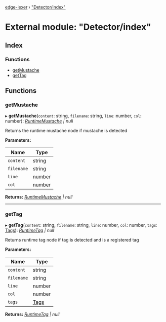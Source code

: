 [edge-lexer](../README.md) › ["Detector/index"](_detector_index_.md)

# External module: "Detector/index"

## Index

### Functions

* [getMustache](_detector_index_.md#getmustache)
* [getTag](_detector_index_.md#gettag)

## Functions

###  getMustache

▸ **getMustache**(`content`: string, `filename`: string, `line`: number, `col`: number): *[RuntimeMustache](_contracts_index_.md#runtimemustache) | null*

Returns the runtime mustache node if mustache is detected

**Parameters:**

Name | Type |
------ | ------ |
`content` | string |
`filename` | string |
`line` | number |
`col` | number |

**Returns:** *[RuntimeMustache](_contracts_index_.md#runtimemustache) | null*

___

###  getTag

▸ **getTag**(`content`: string, `filename`: string, `line`: number, `col`: number, `tags`: [Tags](../interfaces/_contracts_index_.tags.md)): *[RuntimeTag](_contracts_index_.md#runtimetag) | null*

Returns runtime tag node if tag is detected and is a registered tag

**Parameters:**

Name | Type |
------ | ------ |
`content` | string |
`filename` | string |
`line` | number |
`col` | number |
`tags` | [Tags](../interfaces/_contracts_index_.tags.md) |

**Returns:** *[RuntimeTag](_contracts_index_.md#runtimetag) | null*
